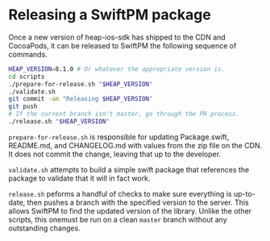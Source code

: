 # Releasing a SwiftPM package

Once a new version of heap-ios-sdk has shipped to the CDN and CocoaPods, it can be released to SwiftPM the following sequence of
commands.

```bash
HEAP_VERSION=8.1.0 # Or whatever the appropriate version is.
cd scripts
./prepare-for-release.sh "$HEAP_VERSION"
./validate.sh
git commit -am "Releasing $HEAP_VERSION"
git push
# If the current branch isn't master, go through the PR process.
./release.sh "$HEAP_VERSION"
```

`prepare-for-release.sh` is responsible for updating Package.swift, README.md, and CHANGELOG.md with values from
the zip file on the CDN.  It does not commit the change, leaving that up to the developer.

`validate.sh` attempts to build a simple swift package that references the package to validate that it will in fact work.

`release.sh` peforms a handful of checks to make sure everything is up-to-date, then pushes a branch with the specified version to the
server.  This allows SwiftPM to find the updated version of the library.  Unlike the other scripts, this onemust be run on a clean `master`
branch without any outstanding changes.
